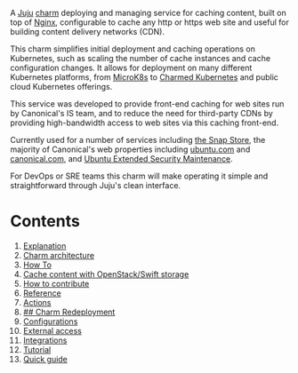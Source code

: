 A [Juju](https://juju.is/) [charm](https://juju.is/docs/olm/charmed-operators) deploying and managing service for caching content, built on top of [Nginx](https://www.nginx.com/), configurable to cache any http or https web site and useful for building content delivery networks (CDN).

This charm simplifies initial deployment and caching operations on Kubernetes, such as scaling the number of cache instances and cache configuration changes. It allows for deployment on many different Kubernetes platforms, from [MicroK8s](https://microk8s.io) to
[Charmed Kubernetes](https://ubuntu.com/kubernetes) and public cloud Kubernetes
offerings.

This service was developed to provide front-end caching for web sites run by Canonical's IS team, and to reduce the need for third-party CDNs by providing high-bandwidth access to web sites via this caching front-end.

Currently used for a number of services including [the Snap Store](https://snapcraft.io/store),
the majority of Canonical's web properties including [ubuntu.com](https://ubuntu.com) and
[canonical.com](https://canonical.com), and [Ubuntu Extended Security Maintenance](https://ubuntu.com/security/esm).

For DevOps or SRE teams this charm will make operating it simple and straightforward through Juju's clean interface.

# Contents

1. [Explanation](explanation)
  1. [Charm architecture](explanation/charm-architecture.md)
1. [How To](how-to)
  1. [Cache content with OpenStack/Swift storage](how-to/cache-content-with-openstack-swift.md)
  1. [How to contribute](how-to/contribute.md)
1. [Reference](reference)
  1. [Actions](reference/actions.md)
  1. [## Charm Redeployment](reference/charm-redeployment.md)
  1. [Configurations](reference/configurations.md)
  1. [External access](reference/external-access.md)
  1. [Integrations](reference/integrations.md)
1. [Tutorial](tutorial)
  1. [Quick guide](tutorial/getting-started.md)